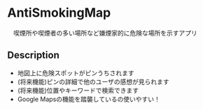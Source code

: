 # AntiSmokingMap

　喫煙所や喫煙者の多い場所など嫌煙家的に危険な場所を示すアプリ

## Description

*   地図上に危険スポットがピンうちされます
*   (将来機能)ピンの詳細で他のユーザの感想が見られます
*   (将来機能)位置やキーワードで検索できます
*   Google Mapsの機能を踏襲しているの使いやすい！



